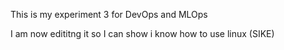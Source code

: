 This is my experiment 3 for DevOps and MLOps

I am now edititng it so I can show i know how to use linux (SIKE)
